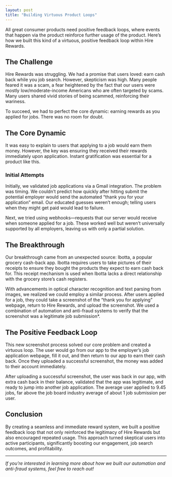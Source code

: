 ```yaml
---
layout: post
title: "Building Virtuous Product Loops"
---
```

All great consumer products need positive feedback loops, where events that happen via the product reinforce further usage of the product. Here’s how we built this kind of a virtuous, positive feedback loop within Hire Rewards.

## The Challenge

Hire Rewards was struggling. We had a promise that users loved: earn cash back while you job search. However, skepticism was high. Many people feared it was a scam, a fear heightened by the fact that our users were mostly low/moderate-income Americans who are often targeted by scams. Many users shared vivid stories of being scammed, reinforcing their wariness.

To succeed, we had to perfect the core dynamic: earning rewards as you applied for jobs. There was no room for doubt.

## The Core Dynamic

It was easy to explain to users that applying to a job would earn them money. However, the key was ensuring they received their rewards immediately upon application. Instant gratification was essential for a product like this.

### Initial Attempts

Initially, we validated job applications via a Gmail integration. The problem was timing. We couldn’t predict how quickly after hitting submit the potential employer would send the automated “thank you for your application” email. Our educated guesses weren’t enough; telling users when they might get paid would lead to failure.

Next, we tried using webhooks—requests that our server would receive when someone applied for a job. These worked well but weren’t universally supported by all employers, leaving us with only a partial solution.

## The Breakthrough

Our breakthrough came from an unexpected source: Ibotta, a popular grocery cash-back app. Ibotta requires users to take pictures of their receipts to ensure they bought the products they expect to earn cash back for. This receipt mechanism is used when Ibotta lacks a direct relationship with the grocery store’s cash registers.

With advancements in optical character recognition and text parsing from images, we realized we could employ a similar process. After users applied for a job, they could take a screenshot of the “thank you for applying” webpage, return to Hire Rewards, and upload the screenshot. We used a combination of automation and anti-fraud systems to verify that the screenshot was a legitimate job submission*.

## The Positive Feedback Loop

This new screenshot process solved our core problem and created a virtuous loop. The user would go from our app to the employer’s job application webpage, fill it out, and then return to our app to earn their cash back. Once they uploaded a successful screenshot, the money was added to their account immediately.

After uploading a successful screenshot, the user was back in our app, with extra cash back in their balance, validated that the app was legitimate, and ready to jump into another job application. The average user applied to 9.45 jobs, far above the job board industry average of about 1 job submission per user.

## Conclusion

By creating a seamless and immediate reward system, we built a positive feedback loop that not only reinforced the legitimacy of Hire Rewards but also encouraged repeated usage. This approach turned skeptical users into active participants, significantly boosting our engagement, job search outcomes, and profitability.

---

*If you’re interested in learning more about how we built our automation and anti-fraud systems, feel free to reach out!*